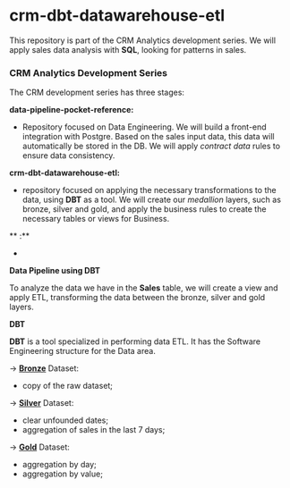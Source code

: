 # crm-dbt-datawarehouse-etl

  

This repository is part of the CRM Analytics development series. We will apply sales data analysis with **SQL**, looking for patterns in sales.

  

### CRM Analytics Development Series ###

The CRM development series has three stages:

  
**data-pipeline-pocket-reference:**

-  Repository focused on Data Engineering. We will build a front-end integration with Postgre. Based on the sales input data, this data will automatically be stored in the DB. We will apply *contract data* rules to ensure data consistency.

**crm-dbt-datawarehouse-etl:**

- repository focused on applying the necessary transformations to the data, using **DBT** as a tool. We will create our *medallion* layers, such as bronze, silver and gold, and apply the business rules to create the necessary tables or views for Business.

** :**

- 


**Data Pipeline using DBT**

To analyze the data we have in the **Sales** table, we will create a view and apply ETL, transforming the data between the bronze, silver and gold layers.


**DBT**  

**DBT** is a tool specialized in performing data ETL. It has the Software Engineering structure for the Data area.

-> **<ins>Bronze</ins>** Dataset:
- copy of the raw dataset;

-> **<ins>Silver</ins>** Dataset:

- clear unfounded dates;
- aggregation of sales in the last 7 days;

-> **<ins>Gold</ins>** Dataset:
- aggregation by day;
- aggregation by value;
